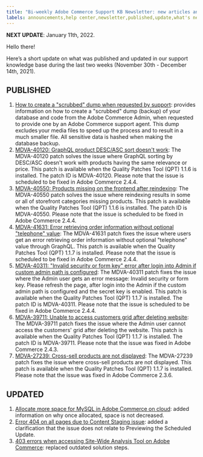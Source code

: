 ```yaml
---
title: "Bi-weekly Adobe Commerce Support KB Newsletter: new articles and updates"
labels: announcements,help center,newsletter,published,update,what's new,Magento,Adobe Commerce,cloud infrastructure,on-premises
---
```


 **NEXT UPDATE**: January 11th, 2022.

Hello there!

Here’s a short update on what was published and updated in our support knowledge base during the last two weeks (November 30th - December 14th, 2021).


## PUBLISHED

1. [How to create a "scrubbed" dump when requested by support](https://support.magento.com/hc/en-us/articles/4416621434381-How-to-create-a-scrubbed-dump-when-requested-by-support-agent): provides information on how to create a "scrubbed" dump (backup) of your database and code from the Adobe Commerce Admin, when requested to provide one by an Adobe Commerce support agent. This dump excludes your media files to speed up the process and to result in a much smaller file. All sensitive data is hashed when making the database backup.
1. [MDVA-40120: GraphQL product DESC/ASC sort doesn't work](https://support.magento.com/hc/en-us/articles/4415317234573): The MDVA-40120 patch solves the issue where GraphQL sorting by DESC/ASC doesn't work with products having the same relevance or price. This patch is available when the Quality Patches Tool (QPT) 1.1.6 is installed. The patch ID is MDVA-40120. Please note that the issue is scheduled to be fixed in Adobe Commerce 2.4.4.
1. [MDVA-40550: Products missing on the frontend after reindexing](https://support.magento.com/hc/en-us/articles/4415317242509): The MDVA-40550 patch solves the issue where reindexing results in some or all of storefront categories missing products. This patch is available when the Quality Patches Tool (QPT) 1.1.6 is installed. The patch ID is MDVA-40550. Please note that the issue is scheduled to be fixed in Adobe Commerce 2.4.4.
1. [MDVA-41631: Error retrieving order information without optional "telephone" value](https://support.magento.com/hc/en-us/articles/4415738152589-MDVA-41631-Error-retrieving-order-information-without-optional-telephone-value): The MDVA-41631 patch fixes the issue where users get an error retrieving order information without optional "telephone" value through GraphQL. This patch is available when the Quality Patches Tool (QPT) 1.1.7 is installed. Please note that the issue is scheduled to be fixed in Adobe Commerce 2.4.4.
1. [MDVA-40311: "Invalid security or form key" error after login into Admin if custom admin path is configured](https://support.magento.com/hc/en-us/articles/4415260784141-MDVA-40311-Invalid-security-or-form-key-error-after-login-into-Admin-if-custom-admin-path-is-configured): The MDVA-40311 patch fixes the issue where the Admin user gets an error message: Invalid security or form key. Please refresh the page, after login into the Admin if the custom admin path is configured and the secret key is enabled. This patch is available when the Quality Patches Tool (QPT) 1.1.7 is installed. The patch ID is MDVA-40311. Please note that the issue is scheduled to be fixed in Adobe Commerce 2.4.4.
1. [MDVA-39711: Unable to access customers grid after deleting website](https://support.magento.com/hc/en-us/articles/4415245516429-MDVA-39711-Unable-to-access-customers-grid-after-deleting-website): The MDVA-39711 patch fixes the issue where the Admin user cannot access the customers' grid after deleting the website. This patch is available when the Quality Patches Tool (QPT) 1.1.7 is installed. The patch ID is MDVA-39711. Please note that the issue was fixed in Adobe Commerce 2.4.3.
1. [MDVA-27239: Cross-sell products are not displayed](https://support.magento.com/hc/en-us/articles/4415721161101-MDVA-27239-Cross-sell-products-are-not-displayed): The MDVA-27239 patch fixes the issue where cross-sell products are not displayed. This patch is available when the Quality Patches Tool (QPT) 1.1.7 is installed. Please note that the issue was fixed in Adobe Commerce 2.3.6.


## UPDATED

1. [Allocate more space for MySQL in Adobe Commerce on cloud](https://support.magento.com/hc/en-us/articles/360038761511): added information on why once allocated, space is not decreased.
1. [Error 404 on all pages due to Content Staging issue](https://support.magento.com/hc/en-us/articles/360000262174): added a clarification that the issue does not relate to Previewing the Scheduled Update.
1. [403 errors when accessing Site-Wide Analysis Tool on Adobe Commerce](https://support.magento.com/hc/en-us/articles/360057400172-403-errors-when-accessing-Site-Wide-Analysis-Tool-on-Adobe-Commerce): replaced outdated solution steps.
